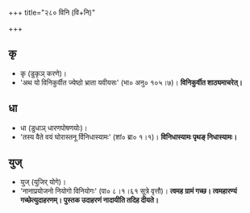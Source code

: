+++
title="२८० विनि (वि+नि)"

+++

## कृ
- कृ (डुकृञ् करणे)।
- 'अथ यो विनिकुर्वीत ज्येष्ठो भ्राता यवीयसः' (भा० अनु० १०५।७)। **विनिकुर्वीत शाठ्यमाचरेत्।**

## धा
- धा (डुधाञ् धारणपोषणयोः)।
- 'तस्य वैते वयं घोरास्तनू र्विनिधास्यामः' (शां० ब्रा० १।१)। **विनिधास्यामः पृथङ् निधास्यामः।**

## युज्
- युज् (युजिर् योगे)।
- 'नानाप्रयोजनो नियोगो विनियोगः' (पा० ८।१।६१ सूत्रे वृत्तौ)। **त्वमह ग्रामं गच्छ। त्वमहारण्यं गच्छेत्युदाहरणम्। पुस्तक उदाहरणं नादायीति तदिह दीयते।**
